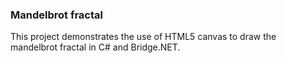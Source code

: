 ﻿### Mandelbrot fractal

This project demonstrates the use of HTML5 canvas to draw the mandelbrot fractal in C# and Bridge.NET. 
